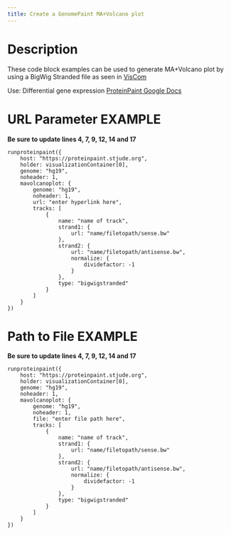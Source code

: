 ```yaml
---
title: Create a GenomePaint MA+Volcano plot
---
```

# Description 
These code block examples can be used to generate MA+Volcano plot by using a BigWig Stranded file as seen in [VisCom](https://viz.stjude.cloud/st-jude-cloud-demo/visualization/genomepaint-mavolcano-plots-example~43)

Use: Differential gene expression
[ProteinPaint Google Docs](https://docs.google.com/document/d/1gEhywyMzMQRM10NFvsObw1yDSWxVY7pxYjsQ2-nd6x4/edit)

# URL Parameter EXAMPLE

**Be sure to update lines 4, 7, 9, 12, 14 and 17** 
```JS
runproteinpaint({
    host: "https://proteinpaint.stjude.org",
    holder: visualizationContainer[0],
    genome: "hg19",
    noheader: 1,
    mavolcanoplot: {
        genome: "hg19",
        noheader: 1,
        url: "enter hyperlink here",
        tracks: [
            {
                name: "name of track",
                strand1: {
                    url: "name/filetopath/sense.bw"
                },
                strand2: {
                    url: "name/filetopath/antisense.bw",
                    normalize: {
                        dividefactor: -1
                    }
                },
                type: "bigwigstranded"
            }
        ]
    }
})
```

# Path to File EXAMPLE

**Be sure to update lines 4, 7, 9, 12, 14 and 17** 
```JS
runproteinpaint({
    host: "https://proteinpaint.stjude.org",
    holder: visualizationContainer[0],
    genome: "hg19",
    noheader: 1,
    mavolcanoplot: {
        genome: "hg19",
        noheader: 1,
        file: "enter file path here",
        tracks: [
            {
                name: "name of track",
                strand1: {
                    url: "name/filetopath/sense.bw"
                },
                strand2: {
                    url: "name/filetopath/antisense.bw",
                    normalize: {
                        dividefactor: -1
                    }
                },
                type: "bigwigstranded"
            }
        ]
    }
})
